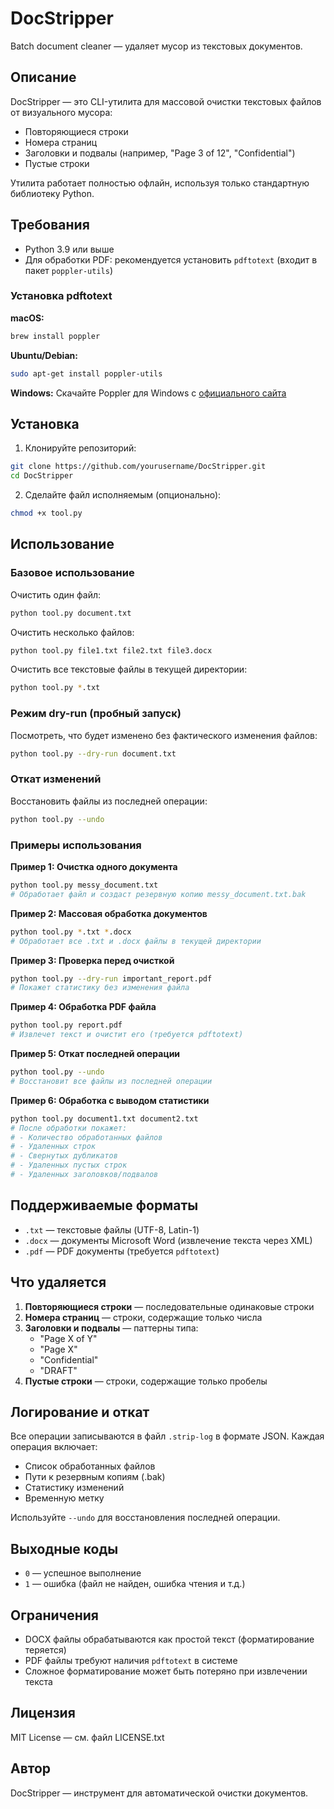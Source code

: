 # DocStripper

Batch document cleaner — удаляет мусор из текстовых документов.

## Описание

DocStripper — это CLI-утилита для массовой очистки текстовых файлов от визуального мусора:
- Повторяющиеся строки
- Номера страниц
- Заголовки и подвалы (например, "Page 3 of 12", "Confidential")
- Пустые строки

Утилита работает полностью офлайн, используя только стандартную библиотеку Python.

## Требования

- Python 3.9 или выше
- Для обработки PDF: рекомендуется установить `pdftotext` (входит в пакет `poppler-utils`)

### Установка pdftotext

**macOS:**
```bash
brew install poppler
```

**Ubuntu/Debian:**
```bash
sudo apt-get install poppler-utils
```

**Windows:**
Скачайте Poppler для Windows с [официального сайта](https://github.com/oschwartz10612/poppler-windows/releases/)

## Установка

1. Клонируйте репозиторий:
```bash
git clone https://github.com/yourusername/DocStripper.git
cd DocStripper
```

2. Сделайте файл исполняемым (опционально):
```bash
chmod +x tool.py
```

## Использование

### Базовое использование

Очистить один файл:
```bash
python tool.py document.txt
```

Очистить несколько файлов:
```bash
python tool.py file1.txt file2.txt file3.docx
```

Очистить все текстовые файлы в текущей директории:
```bash
python tool.py *.txt
```

### Режим dry-run (пробный запуск)

Посмотреть, что будет изменено без фактического изменения файлов:
```bash
python tool.py --dry-run document.txt
```

### Откат изменений

Восстановить файлы из последней операции:
```bash
python tool.py --undo
```

### Примеры использования

**Пример 1: Очистка одного документа**
```bash
python tool.py messy_document.txt
# Обработает файл и создаст резервную копию messy_document.txt.bak
```

**Пример 2: Массовая обработка документов**
```bash
python tool.py *.txt *.docx
# Обработает все .txt и .docx файлы в текущей директории
```

**Пример 3: Проверка перед очисткой**
```bash
python tool.py --dry-run important_report.pdf
# Покажет статистику без изменения файла
```

**Пример 4: Обработка PDF файла**
```bash
python tool.py report.pdf
# Извлечет текст и очистит его (требуется pdftotext)
```

**Пример 5: Откат последней операции**
```bash
python tool.py --undo
# Восстановит все файлы из последней операции
```

**Пример 6: Обработка с выводом статистики**
```bash
python tool.py document1.txt document2.txt
# После обработки покажет:
# - Количество обработанных файлов
# - Удаленных строк
# - Свернутых дубликатов
# - Удаленных пустых строк
# - Удаленных заголовков/подвалов
```

## Поддерживаемые форматы

- `.txt` — текстовые файлы (UTF-8, Latin-1)
- `.docx` — документы Microsoft Word (извлечение текста через XML)
- `.pdf` — PDF документы (требуется `pdftotext`)

## Что удаляется

1. **Повторяющиеся строки** — последовательные одинаковые строки
2. **Номера страниц** — строки, содержащие только числа
3. **Заголовки и подвалы** — паттерны типа:
   - "Page X of Y"
   - "Page X"
   - "Confidential"
   - "DRAFT"
4. **Пустые строки** — строки, содержащие только пробелы

## Логирование и откат

Все операции записываются в файл `.strip-log` в формате JSON. Каждая операция включает:
- Список обработанных файлов
- Пути к резервным копиям (.bak)
- Статистику изменений
- Временную метку

Используйте `--undo` для восстановления последней операции.

## Выходные коды

- `0` — успешное выполнение
- `1` — ошибка (файл не найден, ошибка чтения и т.д.)

## Ограничения

- DOCX файлы обрабатываются как простой текст (форматирование теряется)
- PDF файлы требуют наличия `pdftotext` в системе
- Сложное форматирование может быть потеряно при извлечении текста

## Лицензия

MIT License — см. файл LICENSE.txt

## Автор

DocStripper — инструмент для автоматической очистки документов.


